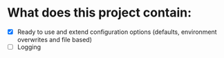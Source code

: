 # What does this project contain:

- [x] Ready to use and extend configuration options (defaults, environment overwrites and file based)
- [ ] Logging